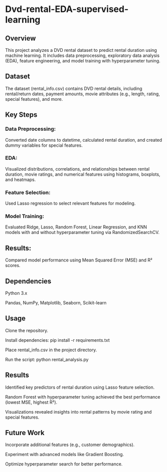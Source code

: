 # Dvd-rental-EDA-supervised-learning


## Overview

This project analyzes a DVD rental dataset to predict rental duration using machine learning. It includes data preprocessing, exploratory data analysis (EDA), feature engineering, and model training with hyperparameter tuning.

## Dataset

The dataset (rental_info.csv) contains DVD rental details, including rental/return dates, payment amounts, movie attributes (e.g., length, rating, special features), and more.

## Key Steps





### Data Preprocessing: 

Converted date columns to datetime, calculated rental duration, and created dummy variables for special features.



### EDA: 

Visualized distributions, correlations, and relationships between rental duration, movie ratings, and numerical features using histograms, boxplots, and heatmaps.



### Feature Selection: 

Used Lasso regression to select relevant features for modeling.



### Model Training: 

Evaluated Ridge, Lasso, Random Forest, Linear Regression, and KNN models with and without hyperparameter tuning via RandomizedSearchCV.



## Results: 

Compared model performance using Mean Squared Error (MSE) and R² scores.

## Dependencies





Python 3.x



Pandas, NumPy, Matplotlib, Seaborn, Scikit-learn

## Usage





Clone the repository.



Install dependencies: pip install -r requirements.txt



Place rental_info.csv in the project directory.



Run the script: python rental_analysis.py

## Results





 Identified key predictors of rental duration using Lasso feature selection.



 Random Forest with hyperparameter tuning achieved the best performance (lowest MSE, highest R²).



 Visualizations revealed insights into rental patterns by movie rating and special features.

## Future Work





Incorporate additional features (e.g., customer demographics).



Experiment with advanced models like Gradient Boosting.



Optimize hyperparameter search for better performance.
